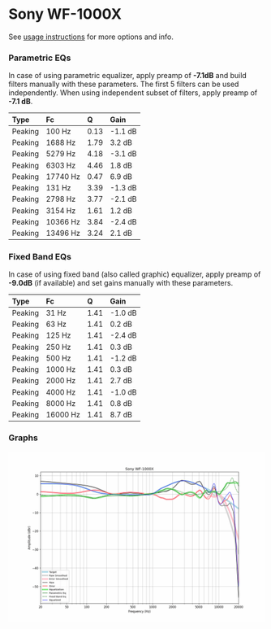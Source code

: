 # Sony WF-1000X
See [usage instructions](https://github.com/jaakkopasanen/AutoEq#usage) for more options and info.

### Parametric EQs
In case of using parametric equalizer, apply preamp of **-7.1dB** and build filters manually
with these parameters. The first 5 filters can be used independently.
When using independent subset of filters, apply preamp of **-7.1 dB**.

| Type    | Fc       |    Q | Gain    |
|:--------|:---------|:-----|:--------|
| Peaking | 100 Hz   | 0.13 | -1.1 dB |
| Peaking | 1688 Hz  | 1.79 | 3.2 dB  |
| Peaking | 5279 Hz  | 4.18 | -3.1 dB |
| Peaking | 6303 Hz  | 4.46 | 1.8 dB  |
| Peaking | 17740 Hz | 0.47 | 6.9 dB  |
| Peaking | 131 Hz   | 3.39 | -1.3 dB |
| Peaking | 2798 Hz  | 3.77 | -2.1 dB |
| Peaking | 3154 Hz  | 1.61 | 1.2 dB  |
| Peaking | 10366 Hz | 3.84 | -2.4 dB |
| Peaking | 13496 Hz | 3.24 | 2.1 dB  |

### Fixed Band EQs
In case of using fixed band (also called graphic) equalizer, apply preamp of **-9.0dB**
(if available) and set gains manually with these parameters.

| Type    | Fc       |    Q | Gain    |
|:--------|:---------|:-----|:--------|
| Peaking | 31 Hz    | 1.41 | -1.0 dB |
| Peaking | 63 Hz    | 1.41 | 0.2 dB  |
| Peaking | 125 Hz   | 1.41 | -2.4 dB |
| Peaking | 250 Hz   | 1.41 | 0.3 dB  |
| Peaking | 500 Hz   | 1.41 | -1.2 dB |
| Peaking | 1000 Hz  | 1.41 | 0.3 dB  |
| Peaking | 2000 Hz  | 1.41 | 2.7 dB  |
| Peaking | 4000 Hz  | 1.41 | -1.0 dB |
| Peaking | 8000 Hz  | 1.41 | 0.8 dB  |
| Peaking | 16000 Hz | 1.41 | 8.7 dB  |

### Graphs
![](./Sony%20WF-1000X.png)